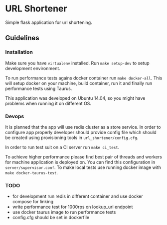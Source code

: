 # URL Shortener

Simple flask application for url shortening.

## Guidelines

### Installation

Make sure you have `virtualenv` installed. Run `make setup-dev` to setup development environment.

To run performance tests agains docker container run `make docker-all`. This will setup docker on your machine, build container, run it and finally run performance tests using Taurus.

This application was developed on Ubuntu 14.04, so you might have problems when running it on different OS.

### Devops

It is planned that the app will use redis cluster as a store service. In order to configure app properly developer
should provide config file which should be created using provisioning tools in `url_shortener/config.cfg`.

In order to run test suit on a CI server run `make ci_test`.

To achieve higher performance please find best pair of threads and workers for machine application is deployed on. You
can find this configuration in `server/supervisor.conf`. To make local tests use running docker image with `make docker-taurus-test`.

### TODO

- for development run redis in different container and use docker compose for linking
- write performance test for 1000rps on lookup_url endpoint
- use docker taurus image to run performance tests
- config.cfg should be set in dockerfile
